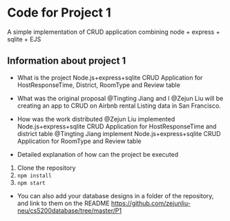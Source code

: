 # Code for Project 1
A simple implementation of CRUD application combining node + express + sqlite + EJS


## Information about project 1
- What is the project
  Node.js+express+sqlite CRUD Application for HostResponseTime, District, RoomType and Review table
  
- What was the original proposal
  @Tingting Jiang  and I @Zejun Liu will be creating an app to CRUD on Airbnb rental Listing data in San Francisco. 

- How was the work distributed
@Zejun Liu implemented Node.js+express+sqlite CRUD Application for HostResponseTime and district table 
@Tingting Jiang implement Node.js+express+sqlite CRUD Application for RoomType and Review table

- Detailed explanation of how can the project be executed
1) Clone the repository
2) `npm install`
3) `npm start`

* You can also add your database designs in a folder of the repository, and link to them on the README
https://github.com/zejunliu-neu/cs5200database/tree/master/P1
